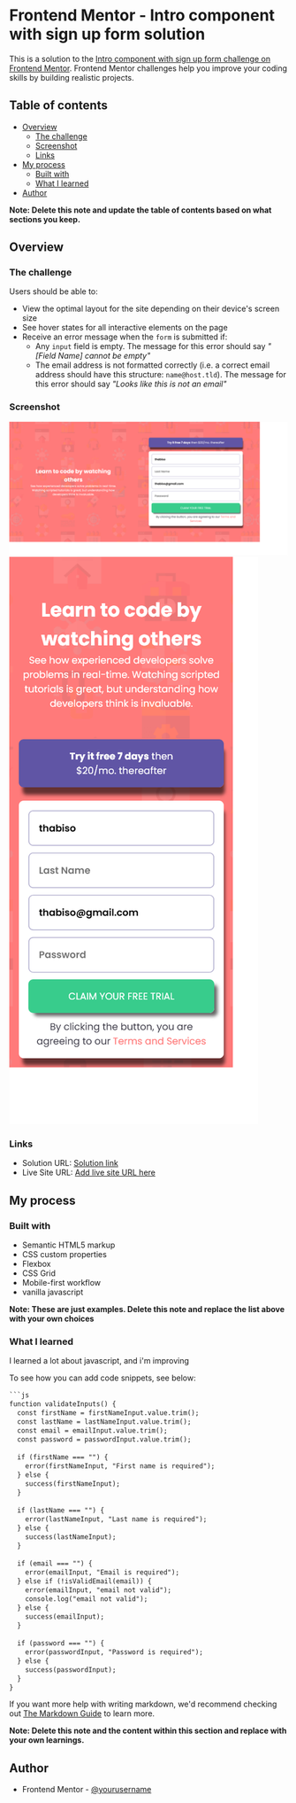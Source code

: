 # Frontend Mentor - Intro component with sign up form solution

This is a solution to the [Intro component with sign up form challenge on Frontend Mentor](https://www.frontendmentor.io/challenges/intro-component-with-signup-form-5cf91bd49edda32581d28fd1). Frontend Mentor challenges help you improve your coding skills by building realistic projects.

## Table of contents

- [Overview](#overview)
  - [The challenge](#the-challenge)
  - [Screenshot](#screenshot)
  - [Links](#links)
- [My process](#my-process)
  - [Built with](#built-with)
  - [What I learned](#what-i-learned)
- [Author](#author)

**Note: Delete this note and update the table of contents based on what sections you keep.**

## Overview

### The challenge

Users should be able to:

- View the optimal layout for the site depending on their device's screen size
- See hover states for all interactive elements on the page
- Receive an error message when the `form` is submitted if:
  - Any `input` field is empty. The message for this error should say _"[Field Name] cannot be empty"_
  - The email address is not formatted correctly (i.e. a correct email address should have this structure: `name@host.tld`). The message for this error should say _"Looks like this is not an email"_

### Screenshot

![](./screenshots/desktop-screenshot-1.png)
![](./screenshots/mobile-screenshot.png)

### Links

- Solution URL: [Solution link](https://github.com/SefalaThabiso/intro-component-with-signup-form-master)
- Live Site URL: [Add live site URL here](https://sefalathabiso.github.io/intro-component-with-signup-form-master/)

## My process

### Built with

- Semantic HTML5 markup
- CSS custom properties
- Flexbox
- CSS Grid
- Mobile-first workflow
- vanilla javascript

**Note: These are just examples. Delete this note and replace the list above with your own choices**

### What I learned

I learned a lot about javascript, and i'm improving

To see how you can add code snippets, see below:

````
```js
function validateInputs() {
  const firstName = firstNameInput.value.trim();
  const lastName = lastNameInput.value.trim();
  const email = emailInput.value.trim();
  const password = passwordInput.value.trim();

  if (firstName === "") {
    error(firstNameInput, "First name is required");
  } else {
    success(firstNameInput);
  }

  if (lastName === "") {
    error(lastNameInput, "Last name is required");
  } else {
    success(lastNameInput);
  }

  if (email === "") {
    error(emailInput, "Email is required");
  } else if (!isValidEmail(email)) {
    error(emailInput, "email not valid");
    console.log("email not valid");
  } else {
    success(emailInput);
  }

  if (password === "") {
    error(passwordInput, "Password is required");
  } else {
    success(passwordInput);
  }
}

````

If you want more help with writing markdown, we'd recommend checking out [The Markdown Guide](https://www.markdownguide.org/) to learn more.

**Note: Delete this note and the content within this section and replace with your own learnings.**

## Author

- Frontend Mentor - [@yourusername](https://www.frontendmentor.io/profile/sefalathabiso)
